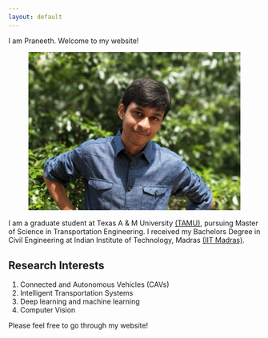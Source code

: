 ```yaml
---
layout: default
---
```



I am Praneeth. Welcome to my website!

<figure>
<img class="home" src="/assets/pro_pic.jpg" alt="Me">
</figure>

I am a graduate student at Texas A & M University [(TAMU)](https://www.tamu.edu), pursuing Master of Science in Transportation Engineering. I received my Bachelors Degree in Civil Engineering at Indian Institute of Technology, Madras [(IIT Madras)](http://www.iitm.ac.in/).

## Research Interests

1. Connected and Autonomous Vehicles (CAVs)
2. Intelligent Transportation Systems
3. Deep learning and machine learning
4. Computer Vision

Please feel free to go through my website!
